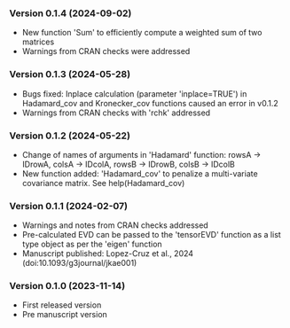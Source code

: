 ### Version 0.1.4 (2024-09-02)

- New function 'Sum' to efficiently compute a weighted sum of two matrices
- Warnings from CRAN checks were addressed

### Version 0.1.3 (2024-05-28)

- Bugs fixed: Inplace calculation (parameter 'inplace=TRUE') in Hadamard_cov and Kronecker_cov functions caused an error in v0.1.2
- Warnings from CRAN checks with 'rchk' addressed

### Version 0.1.2 (2024-05-22)

- Change of names of arguments in 'Hadamard' function: rowsA -> IDrowA, colsA -> IDcolA, rowsB -> IDrowB, colsB -> IDcolB
- New function added: 'Hadamard_cov' to penalize a multi-variate covariance matrix. See help(Hadamard_cov)


### Version 0.1.1 (2024-02-07)

- Warnings and notes from CRAN checks addressed
- Pre-calculated EVD can be passed to the 'tensorEVD' function as a list type object as per the 'eigen' function
- Manuscript published: Lopez-Cruz et al., 2024 (doi:10.1093/g3journal/jkae001)


### Version 0.1.0 (2023-11-14)

- First released version
- Pre manuscript version
